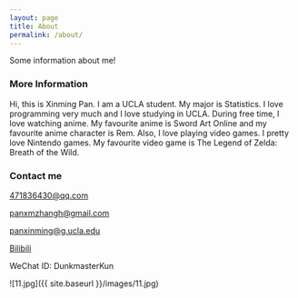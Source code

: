 ```yaml
---
layout: page
title: About
permalink: /about/
---
```


Some information about me!

### More Information

Hi, this is Xinming Pan. I am a UCLA student. My major is Statistics. I love programming very much and I love studying in UCLA. 
During free time, I love watching anime. My favourite anime is Sword Art Online and my favourite anime character is Rem. Also, I 
love playing video games. I pretty love Nintendo games. My favourite video game is The Legend of Zelda: Breath of the Wild.

### Contact me

[471836430@qq.com](mailto:471836430@qq.com)

[panxmzhangh@gmail.com](mailto:panxmzhangh@gmail.com)

[panxinming@g.ucla.edu](mailto:panxinming@g.ucla.edu)

[Bilibili](https://space.bilibili.com/333145755?spm_id_from=333.1007.0.0)

WeChat ID:  DunkmasterKun

![11.jpg]({{ site.baseurl }}/images/11.jpg)